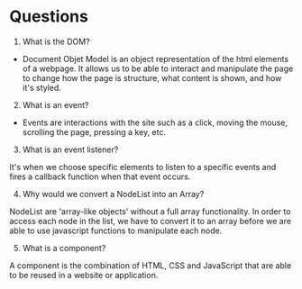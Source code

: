 # Questions

1. What is the DOM?

- Document Objet Model is an object representation of the html elements of a webpage. It allows us to be able to interact and manipulate the page to change how the page is structure, what content is shown, and how it's styled.
2. What is an event?

- Events are interactions with the site such as a click, moving the mouse, scrolling the page, pressing a key, etc.

3. What is an event listener?

It's when we choose specific elements to listen to a specific events and fires a callback function when that event occurs.

4. Why would we convert a NodeList into an Array?

NodeList are 'array-like objects' without a full array functionality. In order to access each node in the list, we have to convert it to an array before we are able to use javascript functions to manipulate each node.

5. What is a component?

A component is the combination of HTML, CSS and JavaScript that are able to be reused in a website or application.
